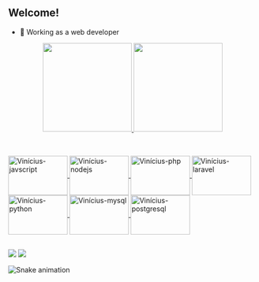 ## Welcome!

- 🔭 Working as a web developer

<div align="center">
  <a href="https://github.com/Vinibg">
  <img height="180em" src="https://github-readme-stats.vercel.app/api?username=Vinibg&show_icons=true&theme=dark&include_all_commits=true&count_private=true"/>
  <img height="180em" src="https://github-readme-stats.vercel.app/api/top-langs/?username=Vinibg&layout=compact&langs_count=7&theme=dark"/>
</div>

  ##
  
  <div style="display: inline_block"><br>
    <img align="center" alt="Vinícius-javscript" height="80" width="120" src="https://cdn.jsdelivr.net/gh/devicons/devicon/icons/javascript/javascript-original.svg">
    <img align="center" alt="Vinícius-nodejs" height="80" width="120" src="https://cdn.jsdelivr.net/gh/devicons/devicon/icons/nodejs/nodejs-original-wordmark.svg">
    <img align="center" alt="Vinícius-php" height="80" width="120" src="https://cdn.jsdelivr.net/gh/devicons/devicon/icons/php/php-original.svg">
    <img align="center" alt="Vinícius-laravel" height="80" width="120" src="https://cdn.jsdelivr.net/gh/devicons/devicon/icons/laravel/laravel-plain.svg">
    <img align="center" alt="Vinícius-python" height="80" width="120" src="https://cdn.jsdelivr.net/gh/devicons/devicon/icons/python/python-original.svg">
    <img align="center" alt="Vinícius-mysql" height="80" width="120" src="https://cdn.jsdelivr.net/gh/devicons/devicon/icons/mysql/mysql-original.svg">
    <img align="center" alt="Vinícius-postgresql" height="80" width="120" src="https://cdn.jsdelivr.net/gh/devicons/devicon/icons/postgresql/postgresql-original.svg">
  </div>
  
  ##
  
  <div>
    <a href = "mailto:vinibagodig@gmail.com"><img src="https://img.shields.io/badge/Gmail-D14836?style=for-the-badge&logo=gmail&logoColor=white" target="_blank"></a>
    <a href="https://www.linkedin.com/in/vin%C3%ADcius-gravinez-14b338226/" target="_blank"><img src="https://img.shields.io/badge/-LinkedIn-%230077B5?style=for-the-badge&logo=linkedin&logoColor=white" target="_blank"></a>
    
  ![Snake animation](https://github.com/Vinibg/Vinibg/blob/output/github-contribution-grid-snake.svg)
    
  </div>
